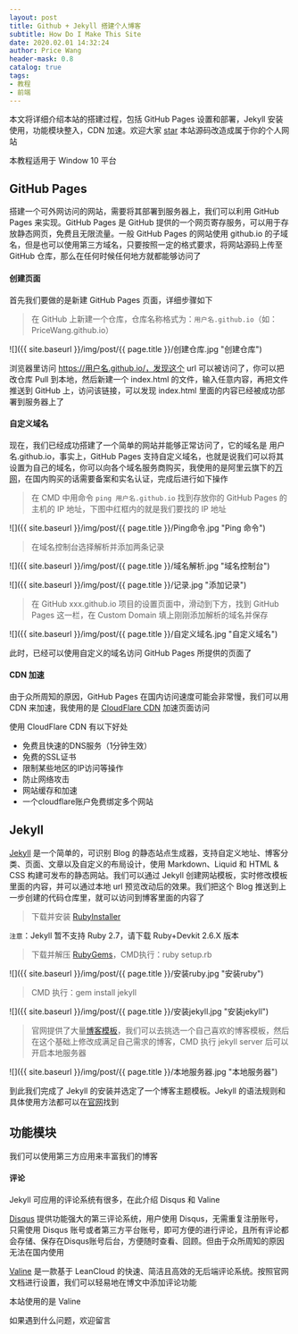 ```yaml
---
layout: post
title: Github + Jekyll 搭建个人博客
subtitle: How Do I Make This Site
date: 2020.02.01 14:32:24
author: Price Wang
header-mask: 0.8
catalog: true
tags:
- 教程
- 前端
---
```


本文将详细介绍本站的搭建过程，包括 GitHub Pages 设置和部署，Jekyll 安装使用，功能模块整入，CDN 加速。欢迎大家 [star](https://github.com/PriceWang/blog) 本站源码改造成属于你的个人网站

本教程适用于 Window 10 平台

## GitHub Pages

搭建一个可外网访问的网站，需要将其部署到服务器上，我们可以利用 GitHub Pages 来实现。GitHub Pages 是 GitHub 提供的一个网页寄存服务，可以用于存放静态网页，免费且无限流量。一般 GitHub Pages 的网站使用 github.io 的子域名，但是也可以使用第三方域名，只要按照一定的格式要求，将网站源码上传至 GitHub 仓库，那么在任何时候任何地方就都能够访问了

#### 创建页面

首先我们要做的是新建 GitHub Pages 页面，详细步骤如下

> 在 GitHub 上新建一个仓库，仓库名称格式为：`用户名.github.io`（如：PriceWang.github.io）

![]({{ site.baseurl }}/img/post/{{ page.title }}/创建仓库.jpg "创建仓库")

浏览器里访问 https://用户名.github.io/，发现这个 url 可以被访问了，你可以把改仓库 Pull 到本地，然后新建一个 index.html 的文件，输入任意内容，再把文件推送到 GitHub 上，访问该链接，可以发现 index.html 里面的内容已经被成功部署到服务器上了

#### 自定义域名

现在，我们已经成功搭建了一个简单的网站并能够正常访问了，它的域名是 用户名.github.io，事实上，GitHub Pages 支持自定义域名，也就是说我们可以将其设置为自己的域名，你可以向各个域名服务商购买，我使用的是阿里云旗下的[万网](https://wanwang.aliyun.com/)，在国内购买的话需要备案和实名认证，完成后进行如下操作

> 在 CMD 中用命令 `ping 用户名.github.io` 找到存放你的 GitHub Pages 的主机的 IP 地址，下图中红框内的就是我们要找的 IP 地址

![]({{ site.baseurl }}/img/post/{{ page.title }}/Ping命令.jpg "Ping 命令")

> 在域名控制台选择解析并添加两条记录

![]({{ site.baseurl }}/img/post/{{ page.title }}/域名解析.jpg "域名控制台")

![]({{ site.baseurl }}/img/post/{{ page.title }}/记录.jpg "添加记录")

> 在 GitHub xxx.github.io 项目的设置页面中，滑动到下方，找到 GitHub Pages 这一栏，在 Custom Domain 填上刚刚添加解析的域名并保存

![]({{ site.baseurl }}/img/post/{{ page.title }}/自定义域名.jpg "自定义域名")

此时，已经可以使用自定义的域名访问 GitHub Pages 所提供的页面了

#### CDN 加速

由于众所周知的原因，GitHub Pages 在国内访问速度可能会非常慢，我们可以用 CDN 来加速，我使用的是 [CloudFlare CDN](https://www.cloudflare.com/) 加速页面访问

使用 CloudFlare CDN 有以下好处

* 免费且快速的DNS服务（1分钟生效）
* 免费的SSL证书
* 限制某些地区的IP访问等操作
* 防止网络攻击
* 网站缓存和加速
* 一个cloudflare账户免费绑定多个网站

## Jekyll

[Jekyll](https://jekyllrb.com/) 是一个简单的，可识别 Blog 的静态站点生成器，支持自定义地址、博客分类、页面、文章以及自定义的布局设计，使用 Markdown、Liquid 和 HTML & CSS 构建可发布的静态网站。我们可以通过 Jekyll 创建网站模板，实时修改模板里面的内容，并可以通过本地 url 预览改动后的效果。我们把这个 Blog 推送到上一步创建的代码仓库里，就可以访问到博客里面的内容了

> 下载并安装 [RubyInstaller](https://rubyinstaller.org/downloads/)

`注意`：Jekyll 暂不支持 Ruby 2.7，请下载 Ruby+Devkit 2.6.X 版本

> 下载并解压 [RubyGems](https://rubygems.org/pages/download)，CMD执行：ruby setup.rb

![]({{ site.baseurl }}/img/post/{{ page.title }}/安装ruby.jpg "安装ruby")

> CMD 执行：gem install jekyll

![]({{ site.baseurl }}/img/post/{{ page.title }}/安装jekyll.jpg "安装jekyll")

> 官网提供了大量[博客模板](http://jekyllthemes.org/)，我们可以去挑选一个自己喜欢的博客模板，然后在这个基础上修改成满足自己需求的博客，CMD 执行 jekyll server 后可以开启本地服务器

![]({{ site.baseurl }}/img/post/{{ page.title }}/本地服务器.jpg "本地服务器")

到此我们完成了 Jekyll 的安装并选定了一个博客主题模板。Jekyll 的语法规则和具体使用方法都可以在[官网](https://jekyllrb.com/)找到

## 功能模块

我们可以使用第三方应用来丰富我们的博客

#### 评论

Jekyll 可应用的评论系统有很多，在此介绍 Disqus 和 Valine

[Disqus](https://disqus.com/) 提供功能强大的第三评论系统，用户使用 Disqus，无需重复注册账号，只需使用 Disqus 账号或者第三方平台账号，即可方便的进行评论，且所有评论都会存储、保存在Disqus账号后台，方便随时查看、回顾。但由于众所周知的原因无法在国内使用

[Valine](https://valine.js.org/) 是一款基于 LeanCloud 的快速、简洁且高效的无后端评论系统。按照官网文档进行设置，我们可以轻易地在博文中添加评论功能

本站使用的是 Valine

如果遇到什么问题，欢迎留言